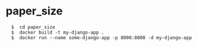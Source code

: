 # paper_size


```
  $  cd paper_size
  $  docker build -t my-django-app .
  $  docker run --name some-django-app -p 8000:8000 -d my-django-app
```
